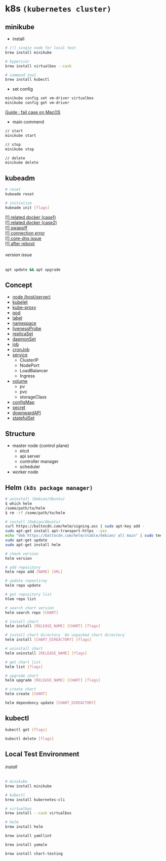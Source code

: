 # k8s `(kubernetes cluster)`

## minikube

* install
```zsh
# [!] single node for local test 
brew install minikube

# hypervior
brew install virtualbox --cask

# command tool
brew install kubectl
```

* set config
```sh
minikube config set vm-driver virtualbox
minikube config get vm-driver
```
[Guide : fail case on MacOS](https://stackoverflow.com/questions/52277019/how-to-fix-vm-issue-with-minikube-start)

* main commend
```sh
// start
minikube start

// stop
minikube stop

// delete
minikube delete
```

## kubeadm
```sh
# reset
kubeadm reset

# initialize
kubeadm init [flags]
```

[[!] related docker (case1)](https://boying-blog.tistory.com/3)  
[[!] related docker (case2)](https://almost-native.tistory.com/415)  
[[!] swapoff](https://stackoverflow.com/questions/47094861/error-while-executing-and-initializing-kubeadm)  
[[!] connection error](https://jmholly.tistory.com/entry/%EC%97%90%EB%9F%AC%ED%95%B4%EA%B2%B0-Unable-to-connect-to-the-server-x509-certificate-signed-by-unknown-authority-possibly-because-of-cryptorsa-verification-error-while-trying-to-verify-candidate-authority-certificate-kubernetes)  
[[!] core-dns issue](https://stackoverflow.com/questions/52609257/coredns-in-pending-state-in-kubernetes-cluster)  
[[!] after reboot](https://stackoverflow.com/questions/55555987/my-kubernetes-cluster-is-down-after-reboot)

###### version issue
```sh
apt update && apt upgrade
```

## Concept
* [node (host/server)](node)
* [kubelet](kubelet)
* [kube-proxy](kube-proxy)
* [pod](pod)
* [label](label)
* [namespace](namespace)
* [livenessProbe](livenessProbe)
* [replicaSet](replicaSet)
* [daemonSet](daemonSet)
* [job](job)
* [cronJob](cronJob)
* [service](service)
  - ClusterIP
  - NodePort
  - LoadBalancer
  - Ingress
* [volume](volume)
  - pv
  - pvc
  - storageClass
* [configMap](configMap)
* [secret](secret)
* [downwardAPI](downwardAPI)
* [statefulSet](statefulSet)

## Structure
* master node (control plane)
  - etcd
  - api server
  - controller manager
  - scheduler
* worker node

## Helm `(k8s package manager)`
```sh
# uninstall (Debian/Ubuntu)
$ which helm
/some/path/to/helm
$ rm -rf /some/path/to/helm

# install (Debian/Ubuntu)
curl https://baltocdn.com/helm/signing.asc | sudo apt-key add -
sudo apt-get install apt-transport-https --yes
echo "deb https://baltocdn.com/helm/stable/debian/ all main" | sudo tee /etc/apt/sources.list.d/helm-stable-debian.list
sudo apt-get update
sudo apt-get install helm

# check version
helm version

# add repository
helm repo add [NAME] [URL]

# update repostiroy
helm repo update

# get repository list
hlem repo list

# search chart version
helm search repo [CHART]

# install chart
helm install [RELEASE_NAME] [CHART] [flags]

# install chart directory `An unpacked chart directory`
helm install [CHART_DIREACTORY] [flags]

# uninstall chart
helm uninstall [RELEASE_NAME] [flags]

# get chart list
helm list [flags]

# upgrade chart
helm upgrade [RELEASE_NAME] [CHART] [flags]

# create chart
helm create [CHART]

helm dependency update [CHART_DIREACTORY]

```

## kubectl
```sh
kubectl get [flags]

kubectl delete [flags]
```

## Local Test Environment

###### install
```sh
# minikube
brew install minikube

# kubectl
brew install kubernetes-cli

# virtualbox
brew install --cask virtualbox

# helm
brew install helm

brew install yamllint

brew install yamale

brew install chart-testing
```
